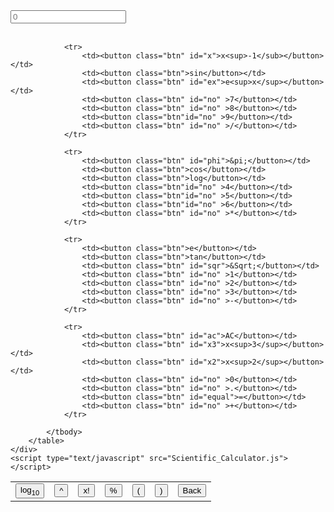 <!DOCTYPE html>
<html>
<!-- We remember about id = input for input bar and 
class = btn for button tags-->

<head>
    <meta name="viewport" content="width=device-width , initial-scale=1.0" >
    <link rel="preconnect" href="https://fonts.googleapis.com">
    <link rel="preconnect" href="https://fonts.gstatic.com" crossorigin>
    <link href="https://fonts.googleapis.com/css2?family=Work+Sans&display=swap" rel="stylesheet">
    <link rel="stylesheet" type="text/css" href="Scientific_Calculator.css">
    <title>
        Chetan's Scientific Calculator
    </title>
</head>

<body>
    <!-- <h1>Scientific Calculator</h1> -->
    <div class="whole_calculator" id="somestyle">
        <div id="input_bar">
            <input id="input" type="text" placeholder="0">
        </div>
        <br>
        <table id="allButtons">
            <tbody>
                <tr>
                    <td><button class="btn" id="log10">log<sub>10</sub></button></td>
                    <td><button class="btn" id="power">^</button></td>
                    <td><button class="btn">x!</button></td>
                    <td><button class="btn">%</button></td>
                    <td><button class="btn">&#40</button></td>
                    <td><button class="btn">&#41</button></td>
                    <td><button class="btn" id="back">Back</button></td>
                </tr>

                <tr>
                    <td><button class="btn" id="x">x<sup>-1</sub></button></td>
                    <td><button class="btn">sin</button></td>
                    <td><button class="btn" id="ex">e<sup>x</sup></button></td>
                    <td><button class="btn" id="no" >7</button></td>
                    <td><button class="btn" id="no" >8</button></td>
                    <td><button class="btn"id="no" >9</button></td>
                    <td><button class="btn" id="no" >/</button></td>
                </tr>

                <tr>
                    <td><button class="btn" id="phi">&pi;</button></td>
                    <td><button class="btn">cos</button></td>
                    <td><button class="btn">log</button></td>
                    <td><button class="btn"id="no" >4</button></td>
                    <td><button class="btn"id="no" >5</button></td>
                    <td><button class="btn"id="no" >6</button></td>
                    <td><button class="btn" id="no" >*</button></td>
                </tr>

                <tr>
                    <td><button class="btn">e</button></td>
                    <td><button class="btn">tan</button></td>
                    <td><button class="btn" id="sqr">&Sqrt;</button></td>
                    <td><button class="btn" id="no" >1</button></td>
                    <td><button class="btn" id="no" >2</button></td>
                    <td><button class="btn" id="no" >3</button></td>
                    <td><button class="btn" id="no" >-</button></td>
                </tr>

                <tr>
                    <td><button class="btn" id="ac">AC</button></td>
                    <td><button class="btn" id="x3">x<sup>3</sup></button></td>
                    <td><button class="btn" id="x2">x<sup>2</sup></button></td>
                    <td><button class="btn" id="no" >0</button></td>
                    <td><button class="btn" id="no" >.</button></td>
                    <td><button class="btn" id="equal">=</button></td>
                    <td><button class="btn" id="no" >+</button></td>
                </tr>

            </tbody>
        </table>
    </div>
    <script type="text/javascript" src="Scientific_Calculator.js"></script>
</body>

</html>
